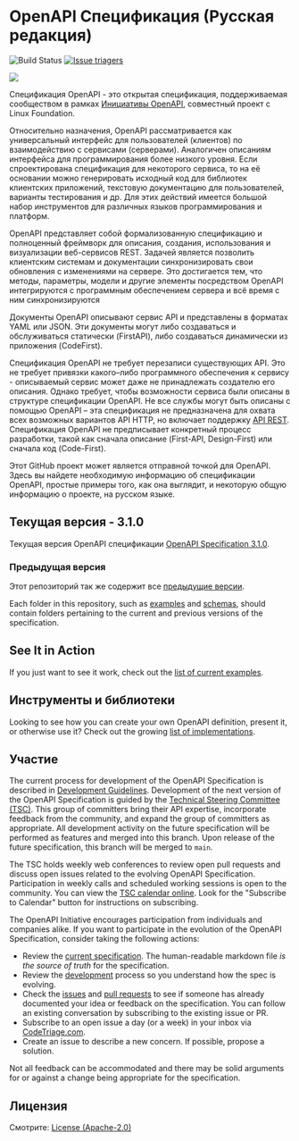 # OpenAPI Спецификация (Русская редакция)

![Build Status](https://github.com/OAI/OpenAPI-Specification/workflows/validate-markdown/badge.svg) [![Issue triagers](https://www.codetriage.com/oai/openapi-specification/badges/users.svg)](https://www.codetriage.com/oai/openapi-specification)

![](https://avatars3.githubusercontent.com/u/16343502?v=3&s=200)


Спецификация OpenAPI - это открытая спецификация, поддерживаемая сообществом в рамках [Инициативы OpenAPI](https://www.openapis.org/), совместный проект с Linux Foundation.

Относительно назначения, OpenAPI рассматривается как универсальный интерфейс для пользователей (клиентов) по взаимодействию с сервисами (серверами). Аналогичен описаниям интерфейса для программирования более низкого уровня. Если спроектирована спецификация для некоторого сервиса, то на её основании можно генерировать исходный код для библиотек клиентских приложений, текстовую документацию для пользователей, варианты тестирования и др. Для этих действий имеется большой набор инструментов для различных языков программирования и платформ. 

OpenAPI представляет собой формализованную спецификацию и полноценный фреймворк для описания, создания, использования и визуализации веб-сервисов REST. Задачей является позволить клиентским системам и документации синхронизировать свои обновления с изменениями на сервере. Это достигается тем, что методы, параметры, модели и другие элементы посредством OpenAPI интегрируются с программным обеспечением сервера и всё время с ним синхронизируются

Документы OpenAPI описывают сервис API и представлены в форматах YAML или JSON. Эти документы могут либо создаваться и обслуживаться статически (FirstAPI), либо создаваться динамически из приложения (CodeFirst).

Спецификация OpenAPI не требует перезаписи существующих API. Это не требует привязки какого–либо программного обеспечения к сервису - описываемый сервис может даже не принадлежать создателю его описания. Однако требует, чтобы возможности сервиса были описаны в структуре спецификации OpenAPI. Не все службы могут быть описаны с помощью OpenAPI – эта спецификация не предназначена для охвата всех возможных вариантов API HTTP, но включает поддержку [API REST](https://en.wikipedia.org/wiki/Representational_state_transfer). Спецификация OpenAPI не предписывает конкретный процесс разработки, такой как сначала описание (First-API, Design-First) или сначала код (Code-First).

Этот GitHub проект может является отправной точкой для OpenAPI. Здесь вы найдете необходимую информацию об спецификации OpenAPI, простые примеры того, как она выглядит, и некоторую общую информацию о проекте, на русском языке.

## Текущая версия - 3.1.0

Текущая версия OpenAPI спецификации [OpenAPI Specification 3.1.0](versions/3.1.0.md).

### Предыдущая версия

Этот репозиторий так же содержит все [предыдущие версии](versions).

Each folder in this repository, such as [examples](examples) and [schemas](schemas), should contain folders pertaining to the current and previous versions of the specification.

## See It in Action

If you just want to see it work, check out the [list of current examples](examples).

## Инструменты и библиотеки

Looking to see how you can create your own OpenAPI definition, present it, or otherwise use it? Check out the growing
[list of implementations](IMPLEMENTATIONS.md).

## Участие

The current process for development of the OpenAPI Specification is described in 
[Development Guidelines](DEVELOPMENT.md).
Development of the next version of the OpenAPI Specification is guided by the [Technical Steering Committee (TSC)](https://www.openapis.org/participate/how-to-contribute/governance#TDC). This group of committers bring their API expertise, incorporate feedback from the community, and expand the group of committers as appropriate. All development activity on the future specification will be performed as features and merged into this branch. Upon release of the future specification, this branch will be merged to `main`.

The TSC holds weekly web conferences to review open pull requests and discuss open issues related to the evolving OpenAPI Specification. Participation in weekly calls and scheduled working sessions is open to the community. You can view the [TSC calendar online](https://openapi.groups.io/g/tsc/calendar). Look for the "Subscribe to Calendar" button for instructions on subscribing.

The OpenAPI Initiative encourages participation from individuals and companies alike. If you want to participate in the evolution of the OpenAPI Specification, consider taking the following actions:

* Review the [current specification](versions/3.1.0.md). The human-readable markdown file _is the source of truth_ for the specification.
* Review the [development](DEVELOPMENT.md) process so you understand how the spec is evolving.
* Check the [issues](https://github.com/OAI/OpenAPI-Specification/issues) and [pull requests](https://github.com/OAI/OpenAPI-Specification/pulls) to see if someone has already documented your idea or feedback on the specification. You can follow an existing conversation by subscribing to the existing issue or PR.
* Subscribe to an open issue a day (or a week) in your inbox via [CodeTriage.com](https://www.codetriage.com/oai/openapi-specification).
* Create an issue to describe a new concern. If possible, propose a solution.

Not all feedback can be accommodated and there may be solid arguments for or against a change being appropriate for the specification.

## Лицензия

Смотрите: [License (Apache-2.0)](https://github.com/OAI/OpenAPI-Specification/blob/main/LICENSE)
